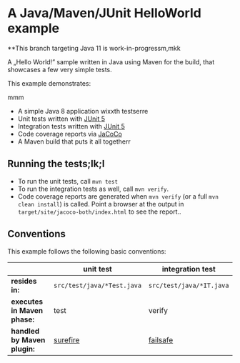 # A Java/Maven/JUnit HelloWorld example


**This branch targeting Java 11 is work-in-progressm,mkk


A „Hello World!” sample written in Java using Maven for the build, that showcases a few very simple tests.

This example demonstrates:

mmm
* A simple Java 8 application wixxth testserre
* Unit tests written with [JUnit 5](https://junit.org/junit5/)
* Integration tests written with [JUnit 5](https://junit.org/junit5/)
* Code coverage reports via [JaCoCo](https://www.jacoco.org/jacoco/)
* A Maven build that puts it all togetherr

## Running the tests;lk;l

* To run the unit tests, call `mvn test`
* To run the integration tests as well, call `mvn verify`.
* Code coverage reports are generated when `mvn verify` (or a full `mvn clean install`) is called.
  Point a browser at the output in `target/site/jacoco-both/index.html` to see the report..

## Conventions

This example follows the following basic conventions:

| | unit test | integration test |
| --- | --- | --- |
| **resides in:** | `src/test/java/*Test.java` | `src/test/java/*IT.java` |
| **executes in Maven phase:** | test | verify |
| **handled by Maven plugin:** | [surefire](http://maven.apache.org/surefire/maven-surefire-plugin/) | [failsafe](http://maven.apache.org/surefire/maven-failsafe-plugin/) |
